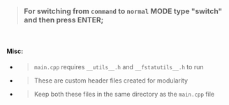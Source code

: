 > ### For switching from `command` to `normal` MODE type "switch"  and then press ENTER;

<br/>

#### Misc:
- > `main.cpp` requires `__utils__.h` and `__fstatutils__.h` to run
- > These are custom header files created for modularity
- > Keep both these files in the same directory as the `main.cpp` file

